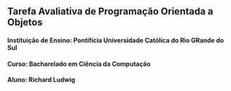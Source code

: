 <h2>Tarefa Avaliativa de Programação Orientada a Objetos</h1>
<h4>Instituição de Ensino: Pontifícia Universidade Católica do Rio GRande do Sul</h4>
<h4>Curso: Bacharelado em Ciência da Computação</h4>
<h4>Aluno: Richard Ludwig</h4>
